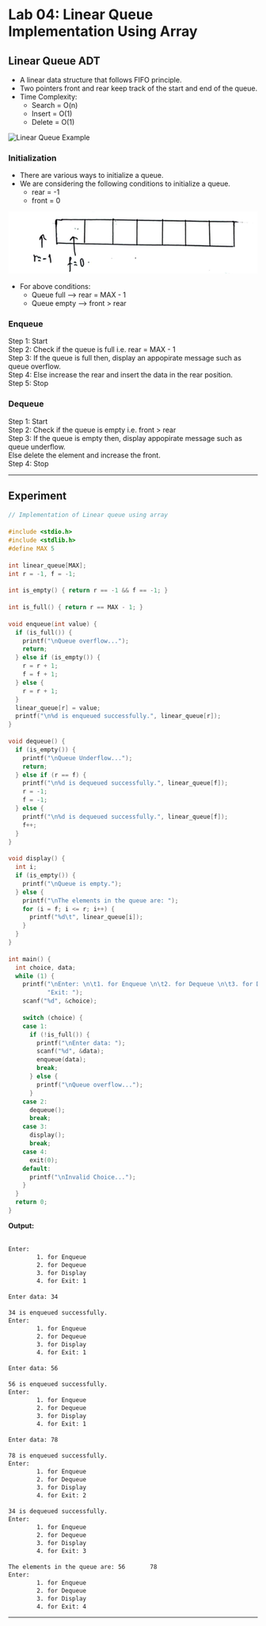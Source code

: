 # Lab 04: Linear Queue Implementation Using Array

## Linear Queue ADT
- A linear data structure that follows FIFO principle.
- Two pointers front and rear keep track of the start and end of the queue.
- Time Complexity:
    - Search = O(n)
    - Insert = O(1)
    - Delete = O(1)

![Linear Queue Example](https://clipart-library.com/2023/isometric-queue-composition-with-people-standing-waiting-line-atm_1284-63729.jpg "Real world example of a linear queue.")

### Initialization
- There are various ways to initialize a queue.
- We are considering the following conditions to initialize a queue.
    - rear = -1
    - front = 0

![Initialization of Linear Queue](/assets/linear-queue.png "Digram that shows the initialization of linear queue.")

- For above conditions:
    - Queue full --> rear = MAX - 1
    - Queue empty --> front > rear

### Enqueue
Step 1: Start  
Step 2: Check if the queue is full i.e. rear = MAX - 1  
Step 3: If the queue is full then, display an appopirate message such as queue overflow.  
Step 4: Else increase the rear and insert the data in the rear position.  
Step 5: Stop  

### Dequeue
Step 1: Start  
Step 2: Check if the queue is empty i.e. front > rear  
Step 3: If the queue is empty then, display appopirate message such as queue underflow.  
        Else delete the element and increase the front.  
Step 4: Stop

---

## Experiment 
```c
// Implementation of Linear queue using array

#include <stdio.h>
#include <stdlib.h>
#define MAX 5

int linear_queue[MAX];
int r = -1, f = -1;

int is_empty() { return r == -1 && f == -1; }

int is_full() { return r == MAX - 1; }

void enqueue(int value) {
  if (is_full()) {
    printf("\nQueue overflow...");
    return;
  } else if (is_empty()) {
    r = r + 1;
    f = f + 1;
  } else {
    r = r + 1;
  }
  linear_queue[r] = value;
  printf("\n%d is enqueued successfully.", linear_queue[r]);
}

void dequeue() {
  if (is_empty()) {
    printf("\nQueue Underflow...");
    return;
  } else if (r == f) {
    printf("\n%d is dequeued successfully.", linear_queue[f]);
    r = -1;
    f = -1;
  } else {
    printf("\n%d is dequeued successfully.", linear_queue[f]);
    f++;
  }
}

void display() {
  int i;
  if (is_empty()) {
    printf("\nQueue is empty.");
  } else {
    printf("\nThe elements in the queue are: ");
    for (i = f; i <= r; i++) {
      printf("%d\t", linear_queue[i]);
    }
  }
}

int main() {
  int choice, data;
  while (1) {
    printf("\nEnter: \n\t1. for Enqueue \n\t2. for Dequeue \n\t3. for Display \n\t4. for "
           "Exit: ");
    scanf("%d", &choice);

    switch (choice) {
    case 1:
      if (!is_full()) {
        printf("\nEnter data: ");
        scanf("%d", &data);
        enqueue(data);
        break;
      } else {
        printf("\nQueue overflow...");
      }
    case 2:
      dequeue();
      break;
    case 3:
      display();
      break;
    case 4:
      exit(0);
    default:
      printf("\nInvalid Choice...");
    }
  }
  return 0;
}
```

**Output:**
```output

Enter:
        1. for Enqueue
        2. for Dequeue
        3. for Display
        4. for Exit: 1

Enter data: 34

34 is enqueued successfully.
Enter:
        1. for Enqueue
        2. for Dequeue
        3. for Display
        4. for Exit: 1

Enter data: 56

56 is enqueued successfully.
Enter:
        1. for Enqueue
        2. for Dequeue
        3. for Display
        4. for Exit: 1

Enter data: 78

78 is enqueued successfully.
Enter:
        1. for Enqueue
        2. for Dequeue
        3. for Display
        4. for Exit: 2

34 is dequeued successfully.
Enter:
        1. for Enqueue
        2. for Dequeue
        3. for Display
        4. for Exit: 3

The elements in the queue are: 56       78
Enter:
        1. for Enqueue
        2. for Dequeue
        3. for Display
        4. for Exit: 4
```

---
